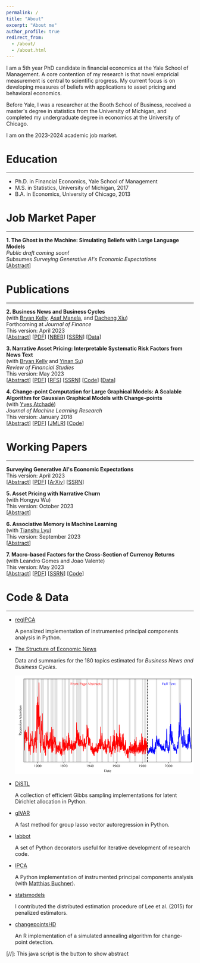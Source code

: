 ```yaml
---
permalink: /
title: "About"
excerpt: "About me"
author_profile: true
redirect_from: 
  - /about/
  - /about.html
---
```

I am a 5th year PhD candidate in financial economics at the Yale School of Management.  A core contention of my research is that novel empricial measurement is central to scientific progress.  My current focus is on developing measures of beliefs with applications to asset pricing and behavioral economics.

Before Yale, I was a researcher at the Booth School of Business, received a master's degree in statistics from the University of Michigan, and completed my undergraduate degree in economics at the University of Chicago.

I am on the 2023-2024 academic job market.

Education
=========
---
* Ph.D. in Financial Economics, Yale School of Management
* M.S. in Statistics, University of Michigan, 2017
* B.A. in Economics, University of Chicago, 2013

<div id="Papers">
</div>

Job Market Paper
================
---
**1. The Ghost in the Machine: Simulating Beliefs with Large Language Models**\
*Public draft coming soon!*\
Subsumes *Surveying Generative AI's Economic Expectations*\
  \[<a href="#/" onclick="visib('LLM')">Abstract</a>\]
<div id="LLM" style="display: none; text-align: justify; line-height: 1.2" >
I introduce a methodology to simulate economic expectations by applying large language models (LLMs) to historical news. Simulated expectations closely match existing survey measures and capture many of the same deviations from full-information rational expectations. I employ this method to test behavioral theories of bubbles. Using a sample of industry-level run-ups over the past 100 years, I find that an industry's exposure to aggregate economic sentiment extracted from simulated expectations is associated with a higher probability of a crash and lower future returns. Additionally, I find a higher degree of feedback between returns and sentiment during run-ups that crash, consistent with return extrapolation as a key mechanism behind bubbles.
<br>
<IMG src="../files/LLM.png"  alt="LLM"/>
</div>

Publications
============
---
**2. Business News and Business Cycles**\
   (with [Bryan Kelly](https://www.bryankellyacademic.org/), [Asaf Manela](https://asafmanela.github.io/), and [Dacheng Xiu](https://dachxiu.chicagobooth.edu/))\
   Forthcoming at *Journal of Finance*\
   This version: April 2023\
    \[<a href="#/" onclick="visib('BNBC')">Abstract</a>\]   \[[PDF](../files/BNBC.pdf)\] \[[NBER](https://www.nber.org/papers/w29344)\] \[[SSRN](https://papers.ssrn.com/sol3/papers.cfm?abstract_id=3446225)\] \[[Data](http://structureofnews.com/)\]
<div id="BNBC" style="display: none; text-align: justify; line-height: 1.2" >
We propose an approach to measuring the state of the economy via textual analysis of business news. From the full text of 800,000 Wall Street Journal articles for 1984–2017, we estimate a topic model that summarizes business news into interpretable topical themes and quantifies the proportion of news attention allocated to each theme over time. News attention closely tracks a wide range of economic activities and explains 25% of aggregate stock market returns. A text-augmented VAR demonstrates the large incremental role of news text in modeling macroeconomic dynamics. We use this model to retrieve the narratives that underlie business cycle fluctuations.
<br>
<IMG src="../files/BNBC.png"  alt="BNBC"/>
</div>

**3. Narrative Asset Pricing: Interpretable Systematic Risk Factors from News Text**\
   (with [Bryan Kelly](https://www.bryankellyacademic.org/) and [Yinan Su](https://www.suyinan.com/))\
   *Review of Financial Studies*\
   This version: May 2023\
   \[<a href="#/" onclick="visib('narrativeAP')">Abstract</a>\] \[[PDF](../files/narrative_AP.pdf)\] \[[RFS](https://doi.org/10.1093/rfs/hhad042)\] \[[SSRN](https://papers.ssrn.com/sol3/papers.cfm?abstract_id=3895277)\] \[[Code](https://github.com/lbybee/regipca)\] \[[Data](https://dataverse.harvard.edu/dataset.xhtml?persistentId=doi:10.7910/DVN/VIWCTK)\]
<div id="narrativeAP" style="display: none; text-align: justify; line-height: 1.2" >
We estimate a narrative factor pricing model from news text of The Wall Street Journal. Our empirical method integrates topic modeling (LDA), latent factor analysis (IPCA), and variable selection (group lasso). Narrative factors achieve higher out-of-sample Sharpe ratios and smaller pricing errors than standard characteristic-based factor models and predict future investment opportunities in a manner consistent with the ICAPM. We derive an interpretation of the estimated risk factors from narratives in the underlying article text.
<br>
<IMG src="../files/narrative_AP.png"  alt="narrative_AP"/>
</div>

**4. Change-point Computation for Large Graphical Models: A Scalable Algorithm for Gaussian Graphical Models with Change-points**\
    (with [Yves Atchadé](https://math.bu.edu/people/atchade/))\
    *Journal of Machine Learning Research*\
    This version: January 2018\
      \[<a href="#/" onclick="visib('GCP')">Abstract</a>\] \[[PDF](../files/GCP.pdf)\] \[[JMLR](https://www.jmlr.org/papers/volume19/17-218/17-218.pdf)\] \[[Code](https://cran.r-project.org/web/packages/changepointsHD/index.html)\]
<div id="GCP" style="display: none; text-align: justify; line-height: 1.2" >
Graphical models with change-points are computationally challenging to fit, particularly in cases where the number of observation points and the number of nodes in the graph are large. Focusing on Gaussian graphical models, we introduce an approximate majorize- minimize (MM) algorithm that can be useful for computing change-points in large graphical models. The proposed algorithm is an order of magnitude faster than a brute force search. Under some regularity conditions on the data generating process, we show that with high probability, the algorithm converges to a value that is within statistical error of the true change-point. A fast implementation of the algorithm using Markov Chain Monte Carlo is also introduced. The performances of the proposed algorithms are evaluated on synthetic data sets and the algorithm is also used to analyze structural changes in the S&P 500 over the period 2000-2016.
<br>
<IMG src="../files/GCP.png"  alt="GCP"/>
</div>

Working Papers
==============
---
**Surveying Generative AI's Economic Expectations**\
   This version: April 2023\
  \[<a href="#/" onclick="visib('surveyAI')">Abstract</a>\] \[[PDF](../files/survey_AI.pdf)\] \[[ArXiv](https://arxiv.org/abs/2305.02823)\] \[[SSRN](https://papers.ssrn.com/sol3/papers.cfm?abstract_id=4430515)\]
<div id="surveyAI" style="display: none; text-align: justify; line-height: 1.2" >
I introduce a survey of economic expectations formed by querying a large language model (LLM)’s expectations of various financial and macroeconomic variables based on a sample of news articles from the Wall Street Journal between 1984 and 2021. I find the resulting expectations closely match existing surveys including the Survey of Professional Forecasters (SPF), the American Association of Individual Investors, and the Duke CFO Survey. Importantly, I document that LLM based expectations match many of the deviations from full-information rational expectations exhibited in these existing survey series. The LLM’s macroeconomic expectations exhibit under reaction commonly found in consensus SPF forecasts. Additionally, its return expectations are extrapolative, disconnected from objective measures of expected returns, and negatively correlated with future realized returns. Finally, using a sample of articles outside of the LLM’s training period I find that the correlation with existing survey measures persists – indicating these results do not reflect memorization but generalization on the part of the LLM. My results provide evidence for the potential of LLMs to help us better understand human beliefs and navigate possible models of nonrational expectations.
<br>
<IMG src="../files/survey_AI.png"  alt="survey_AI"/>
</div>



**5. Asset Pricing with Narrative Churn**\
   (with Hongyu Wu)\
   This version: October 2023\
   \[<a href="#/" onclick="visib('churn')">Abstract</a>\]
<div id="churn" style="display: none; text-align: justify; line-height: 1.2" >
   Why do some assets earn higher returns than others? Why are markets so volatile? The CAPM's failure and excess volatility are two of the central puzzles in asset pricing. We propose a new explanation for these puzzles that we term narrative churn: the events or "narratives" that drive asset price variation are constantly changing. By estimating local penalized regressions using textual embeddings extracted from conference call transcripts, we show that (1) narrative churn can explain three times the cross-sectional variation in expected returns as the best static explanations over our sample, (2) narrative churn explains a significantly larger proportion of time-series variation than benchmark models. Finally, we show how our method can be used to decompose the narratives which drive returns to better understand the origins of these puzzles.
<br>
<IMG src="../files/churn.png"  alt="churn"/>
</div>

**6. Associative Memory is Machine Learning**\
   (with [Tianshu Lyu](https://www.tianshulyu.com/))\
   This version: September 2023\
   \[<a href="#/" onclick="visib('MLmemory')">Abstract</a>\]
<div id="MLmemory" style="display: none; text-align: justify; line-height: 1.2" >
    We document a relationship between memory-based models of beliefs and a general class of kernel methods from the statistics and machine learning literature. Motivated by this relationship, we propose a new form of memory-based beliefs which aligns more closely with the state of the art in the machine learning literature. We explore this approach empirically by introducing a measure of "narrative memory" -- similarity between states of the world based on similarity in narrative representations of those states. Using textual embeddings extracted from conference call transcripts, we show that our estimates of memory-based beliefs explain variation in errors in long-term growth forecasts of IBES analysts. We conclude by discussing implications of this relationship for the literature on memory-based models of beliefs.
<br>
<IMG src="../files/MLmemory.png"  alt="MLmemory"/>
</div>

**7. Macro-based Factors for the Cross-Section of Currency Returns**\
    (with Leandro Gomes and Joao Valente)\
    This version: May 2023\
      \[<a href="#/" onclick="visib('mIPCA')">Abstract</a>\] \[[PDF](../files/mIPCA.pdf)\] \[[SSRN](https://papers.ssrn.com/sol3/papers.cfm?abstract_id=4400205)\] \[[Code](https://github.com/bkelly-lab/ipca)\]
<div id="mIPCA" style="display: none; text-align: justify; line-height: 1.2" >
We use macroeconomic characteristics and exposures to Carry and Dollar as instruments to estimate a latent factor model with time-varying betas with the instrumented principal components analysis (IPCA) method by Kelly et al. (2020). On a pure out-of-sample basis, this model can explain up to 78% of cross-sectional variation of a Global panel of currencies excess returns, compared to only 27.9% for Dollar and Carry and 51% for a static PCA model. The latent factor and time-varying exposures are directly linked to macroeconomic fundamentals. The most relevant are exports exposures to commodities and US trade, credit over GDP, and interest rate differentials. This model, therefore, sheds light on how to incorporate macroeconomic fundamentals to explain time-series and cross-section.
<br>
<IMG src="../files/mIPCA.png"  alt="mIPCA"/>
</div>

<div id="CodeData">
</div>

Code & Data
===========
---
- [regIPCA](https://github.com/lbybee/regipca)

    A penalized implementation of instrumented principal components analysis in Python.

- [The Structure of Economic News](http://structureofnews.com/)

    Data and summaries for the 180 topics estimated for *Business News and Business Cycles*.

    ![Recession Attention](../files/structure_att.png)

- [DiSTL](https://github.com/lbybee/DiSTL)

    A collection of efficient Gibbs sampling implementations for latent Dirichlet allocation in Python.

- [glVAR](https://github.com/lbybee/glVAR)

   A fast method for group lasso vector autoregression in Python.

- [labbot](https://github.com/lbybee/labbot)

    A set of Python decorators useful for iterative development of research code.

- [IPCA](https://github.com/bkelly-lab/ipca)

    A Python implementation of instrumented principal components analysis (with [Matthias Buchner](https://www.mbuechner.com/)).

- [statsmodels](https://github.com/statsmodels/statsmodels)

    I contributed the distributed estimation procedure of Lee et al. (2015) for penalized estimators.

- [changepointsHD](https://cran.r-project.org/web/packages/changepointsHD/index.html)

    An R implementation of a simulated annealing algorithm for change-point detection.

[//]: This java script is the button to show abstract
<script>
 function visib(id) {
  var x = document.getElementById(id);
  if (x.style.display === "block") {
    x.style.display = "none";
  } else {
    x.style.display = "block";
  }
}
</script>
